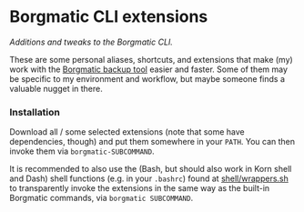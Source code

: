 # Borgmatic CLI extensions

_Additions and tweaks to the Borgmatic CLI._

These are some personal aliases, shortcuts, and extensions that make (my) work with the [Borgmatic backup tool](https://torsion.org/borgmatic/) easier and faster. Some of them may be specific to my environment and workflow, but maybe someone finds a valuable nugget in there.

### Installation

Download all / some selected extensions (note that some have dependencies, though) and put them somewhere in your `PATH`. You can then invoke them via `borgmatic-SUBCOMMAND`.

It is recommended to also use the (Bash, but should also work in Korn shell and Dash) shell functions (e.g. in your `.bashrc`) found at [shell/wrappers.sh](shell/wrappers.sh) to transparently invoke the extensions in the same way as the built-in Borgmatic commands, via `borgmatic SUBCOMMAND`.
